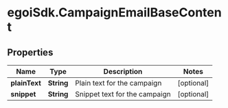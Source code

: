 # egoiSdk.CampaignEmailBaseContent

## Properties
Name | Type | Description | Notes
------------ | ------------- | ------------- | -------------
**plainText** | **String** | Plain text for the campaign | [optional] 
**snippet** | **String** | Snippet text for the campaign | [optional] 


